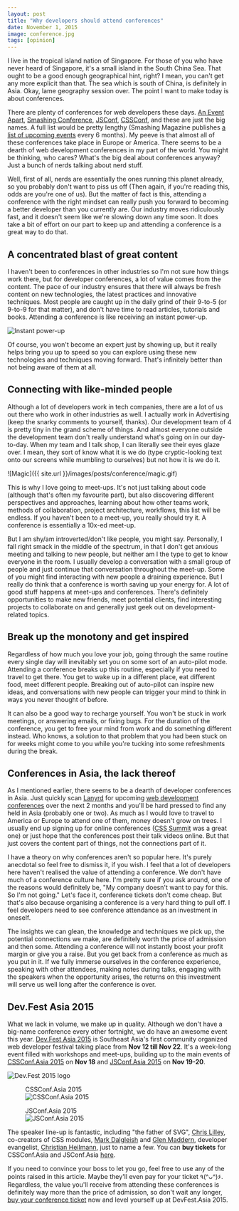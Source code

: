 ```yaml
---
layout: post
title: "Why developers should attend conferences"
date: November 1, 2015
image: conference.jpg
tags: [opinion]
---
```

I live in the tropical island nation of Singapore. For those of you who have never heard of Singapore, it's a small island in the South China Sea. That ought to be a good enough geographical hint, right? I mean, you can't get any more explicit than that. The sea which is south of China, is definitely in Asia. Okay, lame geography session over. The point I want to make today is about conferences.

There are plenty of conferences for web developers these days. [An Event Apart](http://aneventapart.com/), [Smashing Conference](http://smashingconf.com/), [JSConf](http://jsconf.com/), [CSSConf](https://www.youtube.com/user/jsconfeu/playlists), and these are just the big names. A full list would be pretty lengthy (Smashing Magazine publishes [a list of upcoming events](http://www.smashingmagazine.com/2015/06/upcoming-web-design-events-june-december-2015/) every 6 months). My peeve is that almost all of these conferences take place in Europe or America. There seems to be a dearth of web development conferences in my part of the world. You might be thinking, who cares? What's the big deal about conferences anyway? Just a bunch of nerds talking about nerd stuff.

Well, first of all, nerds are essentially the ones running this planet already, so you probably don't want to piss us off (Then again, if you're reading this, odds are you're one of us). But the matter of fact is this, attending a conference with the right mindset can really push you forward to becoming a better developer than you currently are. Our industry moves ridiculously fast, and it doesn't seem like we're slowing down any time soon. It does take a bit of effort on our part to keep up and attending a conference is a great way to do that.

## A concentrated blast of great content

I haven't been to conferences in other industries so I'm not sure how things work there, but for developer conferences, a lot of value comes from the content. The pace of our industry ensures that there will always be fresh content on new technologies, the latest practices and innovative techniques. Most people are caught up in the daily grind of their 9-to-5 (or 9-to-9 for that matter), and don't have time to read articles, tutorials and books. Attending a conference is like receiving an instant power-up. 

<img srcset="{{ site.url }}/images/posts/conference/powerup-480.jpg 480w, {{ site.url }}/images/posts/conference/powerup-640.jpg 640w, {{ site.url }}/images/posts/conference/powerup-960.jpg 960w, {{ site.url }}/images/posts/conference/powerup-1280.jpg 1280w" sizes="(max-width: 400px) 100vw, (max-width: 960px) 75vw, 640px" src="{{ site.url }}/images/posts/conference/powerup-640.jpg" alt="Instant power-up" />

Of course, you won't become an expert just by showing up, but it really helps bring you up to speed so you can explore using these new technologies and techniques moving forward. That's infinitely better than not being aware of them at all.

## Connecting with like-minded people

Although a lot of developers work in tech companies, there are a lot of us out there who work in other industries as well. I actually work in Advertising (keep the snarky comments to yourself, thanks). Our development team of 4 is pretty tiny in the grand scheme of things. And almost everyone outside the development team don't really understand what's going on in our day-to-day. When my team and I talk shop, I can literally see their eyes glaze over. I mean, they sort of know what it is we do (type cryptic-looking text onto our screens while mumbling to ourselves) but not how it is we do it.

![Magic]({{ site.url }}/images/posts/conference/magic.gif)

This is why I love going to meet-ups. It's not just talking about code (although that's often my favourite part), but also discovering different perspectives and approaches, learning about how other teams work, methods of collaboration, project architecture, workflows, this list will be endless. If you haven't been to a meet-up, you really should try it. A conference is essentially a 10x-ed meet-up.

But I am shy/am introverted/don't like people, you might say. Personally, I fall right smack in the middle of the spectrum, in that I don't get anxious meeting and talking to new people, but neither am I the type to get to know everyone in the room. I usually develop a conversation with a small group of people and just continue that conversation throughout the meet-up. Some of you might find interacting with new people a draining experience. But I really do think that a conference is worth saving up your energy for. A lot of good stuff happens at meet-ups and conferences. There's definitely opportunities to make new friends, meet potential clients, find interesting projects to collaborate on and generally just geek out on development-related topics.

## Break up the monotony and get inspired

Regardless of how much you love your job, going through the same routine every single day will inevitably set you on some sort of an auto-pilot mode. Attending a conference breaks up this routine, especially if you need to travel to get there. You get to wake up in a different place, eat different food, meet different people. Breaking out of auto-pilot can inspire new ideas, and conversations with new people can trigger your mind to think in ways you never thought of before.

It can also be a good way to recharge yourself. You won't be stuck in work meetings, or answering emails, or fixing bugs. For the duration of the conference, you get to free your mind from work and do something different instead. Who knows, a solution to that problem that you had been stuck on for weeks might come to you while you're tucking into some refreshments during the break. 

## Conferences in Asia, the lack thereof

As I mentioned earlier, there seems to be a dearth of developer conferences in Asia. Just quickly scan [Lanyrd](http://lanyrd.com/) for upcoming [web development conferences](http://lanyrd.com/topics/web-development/) over the next 2 months and you'll be hard pressed to find any held in Asia (probably one or two). As much as I would love to travel to America or Europe to attend one of them, money doesn't grow on trees. I usually end up signing up for online conferences ([CSS Summit](http://environmentsforhumans.com/2015/css-summit/) was a great one) or just hope that the conferences post their talk videos online. But that just covers the content part of things, not the connections part of it.

I have a theory on why conferences aren't so popular here. It's purely anecdotal so feel free to dismiss it, if you wish. I feel that a lot of developers here haven't realised the value of attending a conference. We don't have much of a conference culture here. I'm pretty sure if you ask around, one of the reasons would definitely be, "My company doesn't want to pay for this. So I'm not going." Let's face it, conference tickets don't come cheap. But that's also because organising a conference is a very hard thing to pull off. I feel developers need to see conference attendance as an investment in oneself. 

The insights we can glean, the knowledge and techniques we pick up, the potential connections we make, are definitely worth the price of admission and then some. Attending a conference will not instantly boost your profit margin or give you a raise. But you get back from a conference as much as you put in it. If we fully immerse ourselves in the conference experience, speaking with other attendees, making notes during talks, engaging with the speakers when the opportunity arises, the returns on this investment will serve us well long after the conference is over.

## Dev.Fest Asia 2015

What we lack in volume, we make up in quality. Although we don't have a big-name conference every other fortnight, we do have an awesome event this year. [Dev.Fest Asia 2015](http://2015.devfest.asia/index.html) is Southeast Asia's first community organized web developer festival taking place from **Nov 12 till Nov 22**. It's a week-long event filled with workshops and meet-ups, building up to the main events of [CSSConf.Asia 2015](http://2015.cssconf.asia/) on **Nov 18** and [JSConf.Asia 2015](http://2015.jsconf.asia/) on **Nov 19-20**. 

<img srcset="{{ site.url }}/images/posts/conference/devfest-450.ong 1.5x, {{ site.url }}/images/posts/conference/devfest-600.png 2x" src="{{ site.url }}/images/posts/conference/devfest-300.png" alt="Dev.Fest 2015 logo" />

<div class="figure-wrapper">
    <figure class="two-col">
        <figcaption>CSSConf.Asia 2015</figcaption>
        <img src="{{ site.url }}/images/posts/conference/cssconfasia.svg" alt="CSSConf.Asia 2015">
    </figure>
    <figure class="two-col">
        <figcaption>JSConf.Asia 2015</figcaption>
        <img src="{{ site.url }}/images/posts/conference/jsconfasia-140.jpg" srcset="{{ site.url }}/images/posts/conference/jsconfasia-210.jpg 1.5x, {{ site.url }}/images/posts/conference/jsconfasia-280.jpg 2x" alt="JSConf.Asia 2015"/>
    </figure>
</div>

The speaker line-up is fantastic, including "the father of SVG", [Chris Lilley](https://twitter.com/svgeesus), co-creators of CSS modules, [Mark Dalgleish](https://twitter.com/markdalgleish) and [Glen Maddern](https://twitter.com/glenmaddern), developer evangelist, [Christian Heilmann](https://twitter.com/codepo8), just to name a few. You can **buy tickets** for CSSConf.Asia and JSConf.Asia [here](https://www.eventnook.com/event/devfestasia2015/register/jscssonly). 

If you need to convince your boss to let you go, feel free to use any of the points raised in this article. Maybe they'll even pay for your ticket 
<span class="kaomoji">٩(^ᴗ^)۶</span>. Regardless, the value you'll receive from attending these conferences is definitely way more than the price of admission, so don't wait any longer, <a href="https://www.eventnook.com/event/devfestasia2015/register/jscssonly">buy your conference ticket</a> now and level yourself up at DevFest.Asia 2015.
